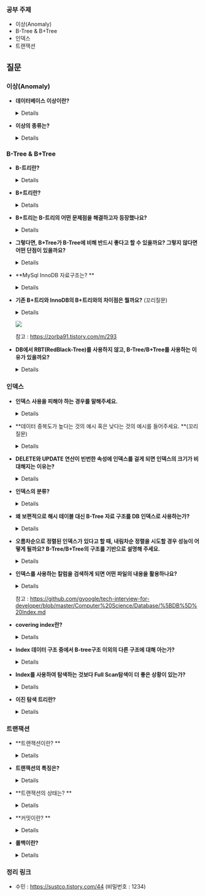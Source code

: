 ### 공부 주제

- 이상(Anomaly)
- B-Tree & B+Tree
- 인덱스
- 트랜잭션


## 질문

### 이상(Anomaly)
- **데이터베이스 이상이란?**
    
    <details>
    이상이란 릴레이션에서 일부 속성들의 종속이나 데이터의 중복으로 인해 데이터 조작시 불일치가 발생하는 것.<br>
    이를 해결하기 위해 정규화를 한다.
    </details>
    
- **이상의 종류는?**
    
    <details>
    삽입이상 : 자료들을 삽입할 때 의도하지 않은 자료까지 삽입해야만 자료를 테이블에 추가가 가능한 이상<br>
    갱신이상 : 중복된 데이터 중 일부만 수정되어 데이터 모순이 일어나는 이상<br>
    삭제이상 : 어떤 정보를 삭제하면, 유용한 다른 정보까지 삭제되어버리는 이상<br>
    </details>
### B-Tree & B+Tree

- **B-트리란?**
    
    <details>
    이진 트리를 확장해서 많은 자식을 갖을 수 있는 균형 트리<br>
    key들이 항상 오름차순으로 정렬되어 구성<br>
    Branch와 Leaf 노드가 key와 data를 저장
    </details>
    
- **B+트리란?**
    
    <details>
    * B트리를 확장해서 데이터의 빠른 접근을 위한 인덱스 역할만 하는 비단말 노드를 추가한 트리(리프들이 연결되어 있음)<br>
    * Branch 노드는 key만 저장-하나의 노드에 더 많은 key를 담을 수 있게 되므로 트리의 높이가 B 트리에 비해 더 낮아진다.(cache hit를 높임)<br>
    * Leaf 노드는 Key와 Data를 저장하고 Linked List로 연결되어 있음(검색에 유용)
    </details>
    
- **B+트리는 B-트리의 어떤 문제점을 해결하고자 등장했나요?**
    
    <details>
    B-트리의 순회작업에 대한 문제점. <br>
        풀 스캔 시 B트리는 모든 노드를 확인해야하지만, B+ 트리의 경우 리프노드에 연결된 연결리스트로 선형 탐색이 가능하다.</details>
    
- **그렇다면, B+Tree가 B-Tree에 비해 반드시 좋다고 할 수 있을까요? 그렇지 않다면 어떤 단점이 있을까요?**

    <details>
        B Tree의 경우 best case에는 루트에서 끝날수 있지만, B+Tree의 경우 무조건 leaf노드까지 가야한다.</details>

- **MySql InnoDB 자료구조는? **

    <details>
    B+트리<br>


- **기존 B+트리와 InnoDB의 B+트리와의 차이점은 뭘까요?** (꼬리질문)

    <details>
        기존 B+트리는 리프노드가 SingleLinkedList이지만, InnoDB의 리프노드는 DoubleLinkedList있고 자식노드로는 SingbleLinkedList로 연결되어있다.</details>

    ![](https://img1.daumcdn.net/thumb/R1280x0/?scode=mtistory2&fname=https%3A%2F%2Fblog.kakaocdn.net%2Fdn%2FCbs9b%2FbtqBVf7DVW2%2F8JOOKlHiwkoTsqbvbTt7R1%2Fimg.png)

    참고 : https://zorba91.tistory.com/m/293

- **DB에서 RBT(RedBlack-Tree)를 사용하지 않고, B-Tree/B+Tree를 사용하는 이유가 있을까요?** 

    <details>RedBlack-Tree는 무조건 하나의 노드에 하나의 데이터 요소만을 저장하므로 어떠한 요소를 탐색하든 참조 포인터 접근이 필수적이다. <br>
    반면, B-Tree는 하나의 노드에 여러 개의 데이터를 저장하므로 각 노드의 데이터 요소를 탐색할 때 참조 포인터 접근 없이 배열의 성질을 이용하여 빠르게 탐색이 가능하다. <br>
        결론적으로 참조 포인터의 접근 수가 B-Tree가 훨씬 적으므로 B-Tree를 인덱스의 자료 구조로 사용한다.</details>

### 인덱스


-  **인덱스 사용을 피해야 하는 경우를 말해주세요.**

    <details>
        데이터 중복도가 높거나 DML이 자주 일어나는 컬럼일 경우.<br></details>

- **데이터 중복도가 높다는 것의 예시 혹은 낮다는 것의 예시를 들어주세요. **(꼬리질문)
    
    <details>
    예를 들어 성별이라는 컬럼이 있다고 하자. (성별은 남자와 여자만 있다고 가정)<br>
    이때 성별에 인덱스를 걸어 봤자 탐색할 수 있는 값이 2개 밖에 없으므로 하나의 성별이 붙은 데이터를 검색하는 데 재수 없으면 Full Scan을 할 수도 있다.<br>
    또한, 인덱스는 내부적으로 Key, Value의 트리 형태로 데이터를 저장하는데, Key가 중복되어 여러 개 존재하면 검색할 대상이 증가한다.<br>
    이러한 이유로 데이터의 중복도가 낮아서 분포도가 높은 컬럼에 대해 인덱스를 사용해야 한다.
    </details>
    
- **DELETE와 UPDATE 연산이 빈번한 속성에 인덱스를 걸게 되면 인덱스의 크기가 비대해지는 이유는?**
    
    <details>
        UPDATE와 DELETE는 기존 인덱스를 삭제하지 않고, '사용하지 않음' 처리를 한다.<br>
    만약 어떤 테이블에 UPDATE와 DELETE가 빈번하게 발생한다면 실제 데이터는 10만 건이지만, 
    인덱스는 100만 건이 넘어가게 되어 SQL문 처리 시 비대해진 인덱스에 의해 오히려 성능이 떨어지게 되는 것이다.
    </details>
    
- **인덱스의 분류?**
    
    <details>
     클러스터 인덱스 - 테이블의 기본 키 (PK)에 대해 적용되는 인덱스<br>
    비클러스터 인덱스 - 테이블의 기본 키 외에 다른 컬럼에 적용된 인덱스<br>
    유니크 인덱스<br>
    -테이블의 기본 키는 아니지만, 중복을 허용하지 않는 Unique 속성이 들어간 컬럼에 적용된 인덱스<br>
    -참고로 클러스터 인덱스는 유니크 인덱스 + Not Null 속성을 띄고 있다.<br>
    -유니크 인덱스도 한꺼번에 비클러스터 인덱스로 보기도 한다. (어쨌든 기본 키는 아니므로)
    </details>
    
- **왜 보편적으로 해시 테이블 대신 B-Tree 자료 구조를 DB 인덱스로 사용하는가?**
    
    <details>
        해시 테이블 내의 데이터는 정렬이 되어 있지 않으므로 부등호 연산이 불가능하다. <br>
    인덱스의 특성상 기준 값보다 크거나 작은 요소를 탐색하는 경우가 많은데, 이러한 이유로 B-Tree를 인덱스의 자료 구조로 사용한다.
    </details>
    
- **오름차순으로 정렬된 인덱스가 있다고 할 때, 내림차순 정렬을 시도할 경우 성능이 어떻게 될까요? B-Tree/B+Tree의 구조를 기반으로 설명해 주세요.**
    
    <details>
    내림차순으로 탐색을 하기 위해서는 오름차순으로 정렬된 인덱스에서 맨 끝부터 탐색을 시작해야 합니다. <br>
    하지만 B-Tree나 B+Tree는 노드를 왼쪽에서 오른쪽으로 저장하므로, 인덱스를 끝에서부터 탐색하는 것은 구조적으로 비효율적입니다. 이로 인해 성능이 저하됩니다. <br>
    <br>
    내림차순으로 정렬된 인덱스를 사용해야 하는 경우, 인덱스를 생성할 때 내림차순으로 정렬된 인덱스를 생성하거나, 
    오름차순으로 정렬된 인덱스를 사용하되, 역순으로 탐색하는 방법을 사용할 수 있습니다. <br>
    후자의 경우, 오름차순으로 정렬된 인덱스를 사용하여 탐색한 후, 결과를 역순으로 반환하는 방법을 사용합니다. <br>
    이 방법은 내림차순으로 정렬된 인덱스를 사용하는 것보다는 성능이 좋지만, 오름차순으로 정렬된 인덱스를 사용하는 것보다는 성능이 떨어집니다.
    </details>
    
- **인덱스를 사용하는 칼럼을 검색하게 되면 어떤 파일의 내용을 활용하나요?**
    
    <details>
    MYI(index 정보 파일) <br>
    </details>
    
    
    참고 : https://github.com/gyoogle/tech-interview-for-developer/blob/master/Computer%20Science/Database/%5BDB%5D%20Index.md
    
- **covering index란?**
    
    <details>
    조회하는 특성들의 index가 모두 cover될 때<br>
    실무에서 조회 성능을 높이기 위해 종종 사용한다.<br>
    인덱스 크기가 증가하고 추가 디스크 공간이 필요하다는 단점이 있다.<br>
    </details>
    
- **Index 데이터 구조 중에서 B-tree구조 이외의 다른 구조에 대해 아는가?**
    
    <details>
    Hash Index, Bitmap Index, R-tree Index, Gist Index
    </details>
 
- **Index를 사용하여 탐색하는 것보다 Full Scan탐색이 더 좋은 상황이 있는가?**
    
    <details>
    table에 데이터가 조금 있을 때, 조회하려는 데이터가 테이블의 상당 부분을 차지할 때<br>
    index 사용할 지 Full Scan할 지는 optimizer가 판단
    </details>
    
- **이진 탐색 트리란?**
    
    <details>
    하나의 부모가 두 개의 자식만 가진 트리
    균형이 맞지 않으면 검색 효율이 선형검색 급으로 떨어진다.
    </details>

### 트랜잭션

- **트랜잭션이란? **

  <details>
  데이터베이스의 상태를 변화시키기 위해 수행하는 작업 단위
  </details>

- **트랜잭션의 특징은?**

  <details>
  Atomicity(원자성) : 트랜잭션이 DB에 모두 반영되거나, 혹은 전혀 반영되지 않아야 한다.<br>
  Consistency(일관성) : 트랜잭션의 작업처리 결과는 항상 일관성 있어야 한다.<br>
  Isolation(독립성) : 둘 이상의 트랜잭션이 동시에 병행 실행되고 있을 때, 어떤 트랜잭션도 다른 트랜잭션 연산에 끼어들 수 없다.<br>
  Durability(지속성) : 트랜잭션이 성공적으로 완료되었으면, 결과는 영구적으로 반영되어야 한다.
  </details>

- **트랜잭션의 상태는? **

  <details>
  활동(Active)- 트랜잭션이 실행 중인 상태<br>
  장애(Fail)-트랜잭션이 실행에 오류가 발생하여 중단한 상태<br>
  철회(Aborted)-트랜잭션이 비정상적으로 종료되어 Rollback 수행하는 상태<br>
  부분 완료(Partially Commit)-트랜잭션이 마지막 연산까지 실행했지만, Commit 연산이 실행되기 직전 상태<br>
  완료(Commmitted)-트랜잭션이 성공적으로 종료되어 commit 연산을 실행한 후의 상태
  </details>

- **커밋이란? **

  <details>
  하나의 트랜잭션이 성공적으로 끝났고, DB가 일관성있는 상태일 때 이를 알려주기 위해 사용하는 연산
  </details>

- **롤백이란?**

  <details>
  롤백은 특정 트랜잭션 또는 트랜잭션 세트를 취소하여 데이터베이스를 이전 상태로 복원하는 작업입니다. <br>
      트랜잭션이 정상적으로 종료되지 않았을 때, Last Consitent state로 RollBack 할 수 있음.
  </details>

  

### 정리 링크

* 수민 : https://sustco.tistory.com/44 (비밀번호 : 1234)
